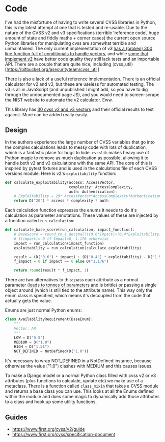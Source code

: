 # Code

I've had the misfortune of having to write several CVSS libraries in Python, this is my latest attempt at one that is tested and re-usable. Due to the nature of the CVSS v2 and v3 specifications (terrible 'reference code', huge amount of state and fiddly maths + corner cases) the current open source Python libraries for manipulating cvss are somewhat terrible and unmaintained. The only current implementation of v3 [has a (broken) 300 line function full of conditionals to handle vectors](https://github.com/toolswatch/pycvss3/blob/master/lib/pycvss3.py#L36), and while [some that implement v2](https://github.com/esn89/cvss-v2-calc) have better code quality they still lack tests and an importable API. There are a couple that are quite nice, including (cvss_util)[https://bitbucket.org/asecurityteam/cvss_util]

There is also a lack of a useful reference implementation. There is an official calculator for v2 and v3, but these are useless for automated testing. The v3 is all in JavaScript (and unpublished I might add, so you have to dig through the undocumented page JS), and you would need to screen-scrape the NIST website to automate the v2 calculator. Eww.

This library has [30 cvss v2 and v3 vectors](https://github.com/ctxis/cvsslib/blob/master/tests/cvss_scores.py) and their official results to test against. More can be added really easily.

## Design

In the authors experience the large number of CVSS variables that go into the complex calculations leads to messy code with lots of duplication, which is a fantastic place for bugs to hide. `cvsslib` makes heavy use of Python magic to remove as much duplication as possible, allowing it to handle both v2 and v3 calculations with the same API. The core of this is inspired by pytest fixtures and is used in the calculations file of each CVSS versions module. Here is v2's `exploitability` function:

```python
def calculate_exploitability(access: AccessVector,
                             complexity: AccessComplexity,
                             auth: Authentication):
    # Exploitability = 20* AccessVector*AccessComplexity*Authentication
    return D("20") * access * complexity * auth
```

Each calculation function expresses the enums it needs to do it's calculation as parameter annotations. These values of these are injected by a function called `run_calculation`:

```python
def calculate_base_score(run_calculation, impact_function):
    # BaseScore = round_to_1_decimal(((0.6*Impact)+(0.4*Exploitability)-1.5)*f(Impact))
    # f(impact)= 0 if Impact=0, 1.176 otherwise
    impact = run_calculation(impact_function)
    exploitability = run_calculation(calculate_exploitability)

    result = (D("0.6") * impact) + (D("0.4") * exploitability) - D("1.5")
    f_impact = 0 if impact == 0 else D("1.176")

    return round(result * f_impact, 1)
```

There are two alternatives to this: pass each attribute as a normal parameter ([leads to tonnes of parameters](https://github.com/toolswatch/pycvss3/blob/master/lib/formulas.py#L104) and is brittle) or passing a single object around (which is still tied to the attribute name). This way only the enum class is specified, which means it's decoupled from the code that actually gets the value.

Enums are just normal Python enums:

```python
class AvailabilityRequirement(BaseEnum):
    """
    Vector: AR
    """
    LOW = D("0.5")
    MEDIUM = D("1.0")
    HIGH = D("1.51")
    NOT_DEFINED = NotDefined(D("1.0"))
```

It's necessary to wrap NOT_DEFINED in a NotDefined instance, because otherwise the value ("1.0") clashes with MEDIUM and this causes issues.

To make a Django model or a normal Python class filled with cvss v2 or v3 attributes (plus functions to calculate, update etc) we make use of a metaclass. There is a function called `class_mixin` that takes a CVSS module and returns a base class you can use. This looks at all the Enums defined within the module and does some magic to dynamically add those attributes to a class and hook up some utility functions.


## Guides

  - https://www.first.org/cvss/v2/guide
  - https://www.first.org/cvss/specification-document

